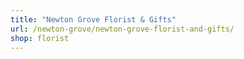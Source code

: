 ```yaml
---
title: "Newton Grove Florist & Gifts"
url: /newton-grove/newton-grove-florist-and-gifts/
shop: florist
---
```

